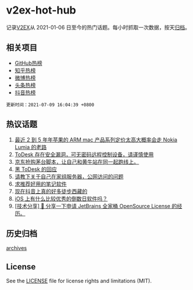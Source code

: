 # v2ex-hot-hub

 记录[V2EX](https://www.v2ex.com/)从 2021-01-06 日至今的热门话题。每小时抓取一次数据，按天[归档](archives)。
 
 ## 相关项目

- [GitHub热榜](https://github.com/snaildev/github-hot-hub)
- [知乎热榜](https://github.com/snaildev/zhihu-hot-hub)
- [微博热榜](https://github.com/snaildev/weibo-hot-hub)
- [头条热榜](https://github.com/snaildev/toutiao-hot-hub)
- [抖音热榜](https://github.com/snaildev/douyin-hot-hub)


 `更新时间：2021-07-09 16:04:39 +0800`

## 热议话题

1. [最近 2 到 5 年年苹果的 ARM mac 产品系列定价太高大概率会走 Nokia Lumia 的老路](https://www.v2ex.com/t/788428)
1. [ToDesk 存在安全漏洞，可无密码远程控制设备，请谨慎使用](https://www.v2ex.com/t/788413)
1. [京东抢购茅台脚本，让自己和黄牛站在同一起跑线上。](https://www.v2ex.com/t/788420)
1. [黑 ToDesk 的回应](https://www.v2ex.com/t/788495)
1. [请教下关于自己在家组服务器，公网访问的问题](https://www.v2ex.com/t/788357)
1. [求推荐好用的笔记软件](https://www.v2ex.com/t/788435)
1. [现在抖音上真的好多徒步西藏的](https://www.v2ex.com/t/788442)
1. [iOS 上有什么比较优秀的倒数日软件吗？](https://www.v2ex.com/t/788358)
1. [[技术分享] 💌 分享一下申请 JetBrains 全家桶 OpenSource License 的经历。](https://www.v2ex.com/t/788434)

## 历史归档

[archives](archives)

## License

See the [LICENSE](LICENSE) file for license rights and limitations (MIT).
